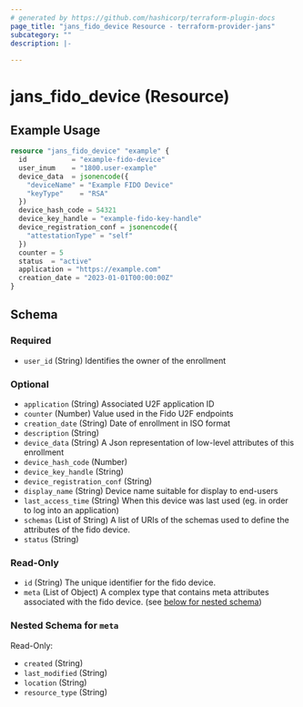 ```yaml
---
# generated by https://github.com/hashicorp/terraform-plugin-docs
page_title: "jans_fido_device Resource - terraform-provider-jans"
subcategory: ""
description: |-
  
---
```


# jans_fido_device (Resource)



## Example Usage

```terraform
resource "jans_fido_device" "example" {
  id           = "example-fido-device"
  user_inum    = "1800.user-example"
  device_data  = jsonencode({
    "deviceName" = "Example FIDO Device"
    "keyType"    = "RSA"
  })
  device_hash_code = 54321
  device_key_handle = "example-fido-key-handle"
  device_registration_conf = jsonencode({
    "attestationType" = "self"
  })
  counter = 5
  status  = "active"
  application = "https://example.com"
  creation_date = "2023-01-01T00:00:00Z"
}
```

<!-- schema generated by tfplugindocs -->
## Schema

### Required

- `user_id` (String) Identifies the owner of the enrollment

### Optional

- `application` (String) Associated U2F application ID
- `counter` (Number) Value used in the Fido U2F endpoints
- `creation_date` (String) Date of enrollment in ISO format
- `description` (String)
- `device_data` (String) A Json representation of low-level attributes of this enrollment
- `device_hash_code` (Number)
- `device_key_handle` (String)
- `device_registration_conf` (String)
- `display_name` (String) Device name suitable for display to end-users
- `last_access_time` (String) When this device was last used (eg. in order to log into an application)
- `schemas` (List of String) A list of URIs of the schemas used to define the attributes of the fido device.
- `status` (String)

### Read-Only

- `id` (String) The unique identifier for the fido device.
- `meta` (List of Object) A complex type that contains meta attributes associated with the fido device. (see [below for nested schema](#nestedatt--meta))

<a id="nestedatt--meta"></a>
### Nested Schema for `meta`

Read-Only:

- `created` (String)
- `last_modified` (String)
- `location` (String)
- `resource_type` (String)
